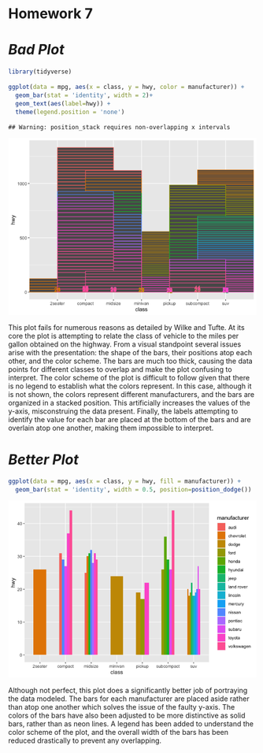 Homework 7
================

# *Bad Plot*

``` r
library(tidyverse)
```

``` r
ggplot(data = mpg, aes(x = class, y = hwy, color = manufacturer)) +
  geom_bar(stat = 'identity', width = 2)+
  geom_text(aes(label=hwy)) +
  theme(legend.position = 'none')
```

    ## Warning: position_stack requires non-overlapping x intervals

![](hw_7_files/figure-gfm/unnamed-chunk-2-1.png)<!-- -->

This plot fails for numerous reasons as detailed by Wilke and Tufte. At
its core the plot is attempting to relate the class of vehicle to the
miles per gallon obtained on the highway. From a visual standpoint
several issues arise with the presentation: the shape of the bars, their
positions atop each other, and the color scheme. The bars are much too
thick, causing the data points for different classes to overlap and make
the plot confusing to interpret. The color scheme of the plot is
difficult to follow given that there is no legend to establish what the
colors represent. In this case, although it is not shown, the colors
represent different manufacturers, and the bars are organized in a
stacked position. This artificially increases the values of the y-axis,
misconstruing the data present. Finally, the labels attempting to
identify the value for each bar are placed at the bottom of the bars and
are overlain atop one another, making them impossible to interpret.

# *Better Plot*

``` r
ggplot(data = mpg, aes(x = class, y = hwy, fill = manufacturer)) +
  geom_bar(stat = 'identity', width = 0.5, position=position_dodge()) 
```

![](hw_7_files/figure-gfm/unnamed-chunk-3-1.png)<!-- -->

Although not perfect, this plot does a significantly better job of
portraying the data modeled. The bars for each manufacturer are placed
aside rather than atop one another which solves the issue of the faulty
y-axis. The colors of the bars have also been adjusted to be more
distinctive as solid bars, rather than as neon lines. A legend has been
added to understand the color scheme of the plot, and the overall width
of the bars has been reduced drastically to prevent any overlapping.
